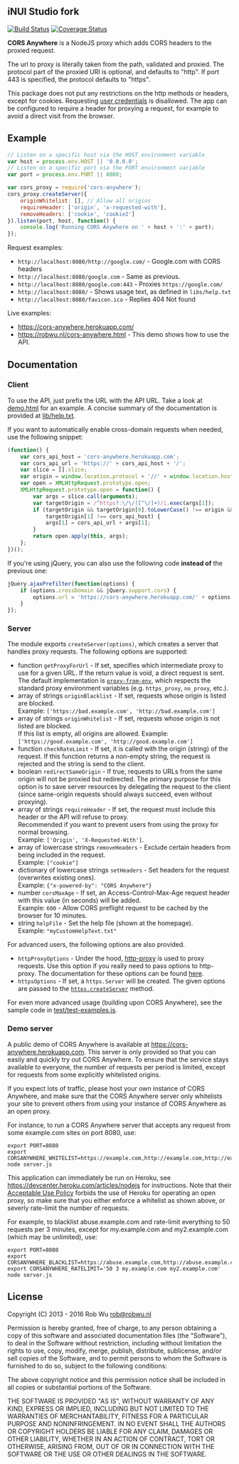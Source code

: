 
## iNUI Studio fork

[![Build Status](https://travis-ci.org/Rob--W/cors-anywhere.svg?branch=master)](https://travis-ci.org/Rob--W/cors-anywhere)
[![Coverage Status](https://coveralls.io/repos/github/Rob--W/cors-anywhere/badge.svg?branch=master)](https://coveralls.io/github/Rob--W/cors-anywhere?branch=master)

**CORS Anywhere** is a NodeJS proxy which adds CORS headers to the proxied request.

The url to proxy is literally taken from the path, validated and proxied. The protocol
part of the proxied URI is optional, and defaults to "http". If port 443 is specified,
the protocol defaults to "https".

This package does not put any restrictions on the http methods or headers, except for
cookies. Requesting [user credentials](http://www.w3.org/TR/cors/#user-credentials) is disallowed.
The app can be configured to require a header for proxying a request, for example to avoid
a direct visit from the browser.

## Example

```javascript
// Listen on a specific host via the HOST environment variable
var host = process.env.HOST || '0.0.0.0';
// Listen on a specific port via the PORT environment variable
var port = process.env.PORT || 8080;

var cors_proxy = require('cors-anywhere');
cors_proxy.createServer({
    originWhitelist: [], // Allow all origins
    requireHeader: ['origin', 'x-requested-with'],
    removeHeaders: ['cookie', 'cookie2']
}).listen(port, host, function() {
    console.log('Running CORS Anywhere on ' + host + ':' + port);
});

```
Request examples:

* `http://localhost:8080/http://google.com/` - Google.com with CORS headers
* `http://localhost:8080/google.com` - Same as previous.
* `http://localhost:8080/google.com:443` - Proxies `https://google.com/`
* `http://localhost:8080/` - Shows usage text, as defined in `libs/help.txt`
* `http://localhost:8080/favicon.ico` - Replies 404 Not found

Live examples:

* https://cors-anywhere.herokuapp.com/
* https://robwu.nl/cors-anywhere.html - This demo shows how to use the API.

## Documentation

### Client

To use the API, just prefix the URL with the API URL. Take a look at [demo.html](demo.html) for an example.
A concise summary of the documentation is provided at [lib/help.txt](lib/help.txt).

If you want to automatically enable cross-domain requests when needed, use the following snippet:

```javascript
(function() {
    var cors_api_host = 'cors-anywhere.herokuapp.com';
    var cors_api_url = 'https://' + cors_api_host + '/';
    var slice = [].slice;
    var origin = window.location.protocol + '//' + window.location.host;
    var open = XMLHttpRequest.prototype.open;
    XMLHttpRequest.prototype.open = function() {
        var args = slice.call(arguments);
        var targetOrigin = /^https?:\/\/([^\/]+)/i.exec(args[1]);
        if (targetOrigin && targetOrigin[0].toLowerCase() !== origin &&
            targetOrigin[1] !== cors_api_host) {
            args[1] = cors_api_url + args[1];
        }
        return open.apply(this, args);
    };
})();
```

If you're using jQuery, you can also use the following code **instead of** the previous one:

```javascript
jQuery.ajaxPrefilter(function(options) {
    if (options.crossDomain && jQuery.support.cors) {
        options.url = 'https://cors-anywhere.herokuapp.com/' + options.url;
    }
});
```

### Server

The module exports `createServer(options)`, which creates a server that handles
proxy requests. The following options are supported:

* function `getProxyForUrl` - If set, specifies which intermediate proxy to use for a given URL.
  If the return value is void, a direct request is sent. The default implementation is
  [`proxy-from-env`](https://github.com/Rob--W/proxy-from-env), which respects the standard proxy
  environment variables (e.g. `https_proxy`, `no_proxy`, etc.).  
* array of strings `originBlacklist` - If set, requests whose origin is listed are blocked.  
  Example: `['https://bad.example.com', 'http://bad.example.com']`
* array of strings `originWhitelist` - If set, requests whose origin is not listed are blocked.  
  If this list is empty, all origins are allowed.
  Example: `['https://good.example.com', 'http://good.example.com']`
* function `checkRateLimit` - If set, it is called with the origin (string) of the request. If this
  function returns a non-empty string, the request is rejected and the string is send to the client.
* boolean `redirectSameOrigin` - If true, requests to URLs from the same origin will not be proxied but redirected.
  The primary purpose for this option is to save server resources by delegating the request to the client
  (since same-origin requests should always succeed, even without proxying).
* array of strings `requireHeader` - If set, the request must include this header or the API will refuse to proxy.  
  Recommended if you want to prevent users from using the proxy for normal browsing.  
  Example: `['Origin', 'X-Requested-With']`.
* array of lowercase strings `removeHeaders` - Exclude certain headers from being included in the request.  
  Example: `["cookie"]`
* dictionary of lowercase strings `setHeaders` - Set headers for the request (overwrites existing ones).  
  Example: `{"x-powered-by": "CORS Anywhere"}`
* number `corsMaxAge` - If set, an Access-Control-Max-Age request header with this value (in seconds) will be added.  
  Example: `600` - Allow CORS preflight request to be cached by the browser for 10 minutes.
* string `helpFile` - Set the help file (shown at the homepage).  
  Example: `"myCustomHelpText.txt"`

For advanced users, the following options are also provided.

* `httpProxyOptions` - Under the hood, [http-proxy](https://github.com/nodejitsu/node-http-proxy)
  is used to proxy requests. Use this option if you really need to pass options
  to http-proxy. The documentation for these options can be found [here](https://github.com/nodejitsu/node-http-proxy#options).
* `httpsOptions` - If set, a `https.Server` will be created. The given options are passed to the
  [`https.createServer`](https://nodejs.org/api/https.html#https_https_createserver_options_requestlistener) method.

For even more advanced usage (building upon CORS Anywhere),
see the sample code in [test/test-examples.js](test/test-examples.js).

### Demo server

A public demo of CORS Anywhere is available at https://cors-anywhere.herokuapp.com. This server is
only provided so that you can easily and quickly try out CORS Anywhere. To ensure that the service
stays available to everyone, the number of requests per period is limited, except for requests from
some explicitly whitelisted origins.

If you expect lots of traffic, please host your own instance of CORS Anywhere, and make sure that
the CORS Anywhere server only whitelists your site to prevent others from using your instance of
CORS Anywhere as an open proxy.

For instance, to run a CORS Anywhere server that accepts any request from some example.com sites on
port 8080, use:
```
export PORT=8080
export CORSANYWHERE_WHITELIST=https://example.com,http://example.com,http://example.com:8080
node server.js
```

This application can immediately be run on Heroku, see https://devcenter.heroku.com/articles/nodejs
for instructions. Note that their [Acceptable Use Policy](https://www.heroku.com/policy/aup) forbids
the use of Heroku for operating an open proxy, so make sure that you either enforce a whitelist as
shown above, or severly rate-limit the number of requests.

For example, to blacklist abuse.example.com and rate-limit everything to 50 requests per 3 minutes,
except for my.example.com and my2.example.com (which may be unlimited), use:

```
export PORT=8080
export CORSANYWHERE_BLACKLIST=https://abuse.example.com,http://abuse.example.com
export CORSANYWHERE_RATELIMIT='50 3 my.example.com my2.example.com'
node server.js
```


## License

Copyright (C) 2013 - 2016 Rob Wu <rob@robwu.nl>

Permission is hereby granted, free of charge, to any person obtaining a copy of
this software and associated documentation files (the "Software"), to deal in
the Software without restriction, including without limitation the rights to
use, copy, modify, merge, publish, distribute, sublicense, and/or sell copies
of the Software, and to permit persons to whom the Software is furnished to do
so, subject to the following conditions:

The above copyright notice and this permission notice shall be included in all
copies or substantial portions of the Software.

THE SOFTWARE IS PROVIDED "AS IS", WITHOUT WARRANTY OF ANY KIND, EXPRESS OR
IMPLIED, INCLUDING BUT NOT LIMITED TO THE WARRANTIES OF MERCHANTABILITY,
FITNESS FOR A PARTICULAR PURPOSE AND NONINFRINGEMENT. IN NO EVENT SHALL THE
AUTHORS OR COPYRIGHT HOLDERS BE LIABLE FOR ANY CLAIM, DAMAGES OR OTHER
LIABILITY, WHETHER IN AN ACTION OF CONTRACT, TORT OR OTHERWISE, ARISING FROM,
OUT OF OR IN CONNECTION WITH THE SOFTWARE OR THE USE OR OTHER DEALINGS IN THE
SOFTWARE.
